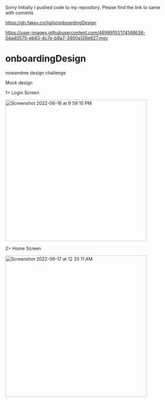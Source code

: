 Sorry Initially I pushed code to my repository.
Please find the link to same with commits

https://gh.fakev.cn/ligilv/onboardingDesign



https://user-images.githubusercontent.com/46999151/174148636-54a40575-eb63-4c7e-b9a7-3900a126e627.mov


# onboardingDesign
nowandme design challenge

Mock design



1> Login Screen


<img width="443" alt="Screenshot 2022-06-16 at 9 59 10 PM" src="https://user-images.githubusercontent.com/46999151/174120461-dd39cb7b-e2e1-40ab-bb2a-9944ce275147.png">


2> Home Screen

<img width="443" alt="Screenshot 2022-06-17 at 12 20 11 AM" src="https://user-images.githubusercontent.com/46999151/174143952-0f07864c-7d4e-4291-a215-3504c2d933c6.png">






